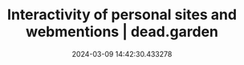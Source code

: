 ---
date: 2024-03-09 14:42:30.433278
link:
  source: web
  source_url: https://roytang.net
  text: Interactivity of personal sites and webmentions | dead.garden
  url: https://dead.garden/blog/interactivity-of-personal-sites-and-webmentions.html
source: web
syndicated:
- type: mastodon
  url: https://indieweb.social/users/roytang/statuses/112066255355525177
tags:
- blogging
- webmentions
title: Interactivity of personal sites and webmentions | dead.garden
---